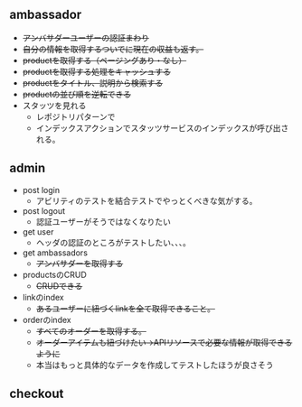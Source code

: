 ## ambassador
- ~~アンバサダーユーザーの認証まわり~~
- ~~自分の情報を取得するついでに現在の収益も返す。~~
- ~~productを取得する（ページングあり・なし）~~
- ~~productを取得する処理をキャッシュする~~
- ~~productをタイトル、説明から検索する~~
- ~~productの並び順を逆転できる~~
- スタッツを見れる
  - レポジトリパターンで
  - インデックスアクションでスタッツサービスのインデックスが呼び出される。


## admin

- post login
  - アビリティのテストを結合テストでやっとくべきな気がする。
- post logout
  - 認証ユーザーがそうではなくなりたい
- get user
  - ヘッダの認証のところがテストしたい、、、。
- get ambassadors
  - ~~アンバサダーを取得する~~
- productsのCRUD
  - ~~CRUDできる~~
- linkのindex
  - ~~あるユーザーに紐づくlinkを全て取得できること。~~
- orderのindex
  - ~~すべてのオーダーを取得する。~~
  - ~~オーダーアイテムも紐づけたい→APIリソースで必要な情報が取得できるように~~
  - 本当はもっと具体的なデータを作成してテストしたほうが良さそう

## checkout
